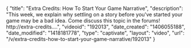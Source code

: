 {
    "title": "Extra Credits: How To Start Your Game Narrative",
    "description": "This week, we explain why settling on a story before you've started your game may be a bad idea. Come discuss this topic in the forums! http:\/\/extra-credits....",
    "videoid": "192013",
    "date_created": "1406055188",
    "date_modified": "1418181778",
    "type": "captivate",
    "layout": "video",
    "url": "\/v\/extra-credits-how-to-start-your-game-narrative\/192013"
}